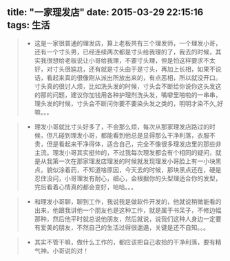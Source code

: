 title: "一家理发店"
date: 2015-03-29 22:15:16
tags: 生活
---
 >* 这是一家很普通的理发店，算上老板共有三个理发师，一个理发小哥，还有一个寸头男，已经连续两次都是寸头给我理的了，我去的时候，其实我很想给老板说让小哥给我理，不要寸头理，但是怕这样要求不太好，对寸头很尴尬，还有就是寸头由于是寸头，再加上长相，如果不说话，看起来真的很像刚从派出所放出来的，有点恶相，所以就没开口。寸头真的很讨人烦，比如洗头发的时候，寸头会不断给你说你这头发这的那的问题，建议你加钱用各种护理剂洗头发，嘴噼里啪啦的一串串，理头发的时候，寸头会不断问你要不要染头发之类的，明明才染不久,好嘛。。。

>* 理发小哥就比寸头好多了，不会那么烦，每次从那家理发店路过的时候，但凡碰到理发小哥，都能看到他总是显得那么干净利落，衣服不贵，但是看起来干净得体，适合自己，完全不像很多理发店里的那些非主流。理发小哥其实挺帅的，不过我每次理发都会有个相同的疑问，就是从我第一次在那家理发店理发的时候就发现理发小哥脸上有一小块黑点，貌似涂着药，不知道啥原因，今天去的时候，那块黑点还在，硬是忍住没问，小哥理发有耐心，细心，会根据你的头型理适合你的发型，完后看着心情真的都会变好，哈哈。。。

> * 和理发小哥聊，聊到工作，我说我是做软件开发的，他就说稍微能看的出来，他跟我讲他一个朋友也是这种工作，就是属于书呆子，不修边幅那种，然后他平时就总说他朋友，然后就说，说我们这种人身边一定要有爱美的朋友，不然自己的生活过得很邋遢，关键是还不自知。。。

>* 其实不管干嘛，做什么工作的，都应该把自己收拾的干净利落，要有精气神。小哥说的对！
